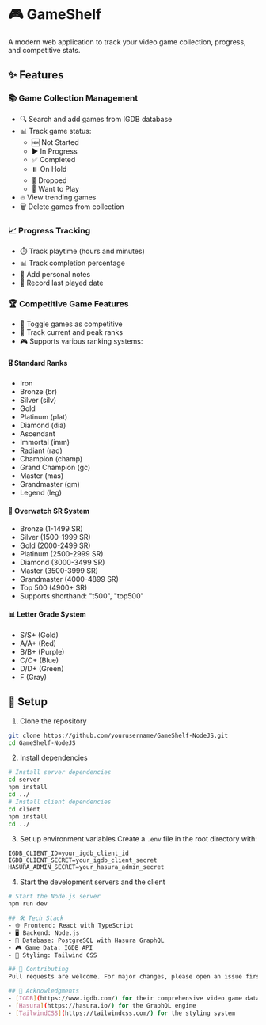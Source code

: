 # 🎮 GameShelf

A modern web application to track your video game collection, progress, and competitive stats.

## ✨ Features

### 📚 Game Collection Management
- 🔍 Search and add games from IGDB database
- 📊 Track game status:
  - 🆕 Not Started
  - ▶️ In Progress
  - ✅ Completed
  - ⏸️ On Hold
  - 🛑 Dropped
  - 💫 Want to Play
- 🔥 View trending games
- 🗑️ Delete games from collection

### 📈 Progress Tracking
- ⏱️ Track playtime (hours and minutes)
- 📊 Track completion percentage
- 📝 Add personal notes
- 📅 Record last played date

### 🏆 Competitive Game Features
- 🎯 Toggle games as competitive
- 🏅 Track current and peak ranks
- 🎮 Supports various ranking systems:

#### 🎖️ Standard Ranks
- Iron
- Bronze (br)
- Silver (silv)
- Gold
- Platinum (plat)
- Diamond (dia)
- Ascendant
- Immortal (imm)
- Radiant (rad)
- Champion (champ)
- Grand Champion (gc)
- Master (mas)
- Grandmaster (gm)
- Legend (leg)

#### 🎯 Overwatch SR System
- Bronze (1-1499 SR)
- Silver (1500-1999 SR)
- Gold (2000-2499 SR)
- Platinum (2500-2999 SR)
- Diamond (3000-3499 SR)
- Master (3500-3999 SR)
- Grandmaster (4000-4899 SR)
- Top 500 (4900+ SR)
- Supports shorthand: "t500", "top500"

#### 📊 Letter Grade System
- S/S+ (Gold)
- A/A+ (Red)
- B/B+ (Purple)
- C/C+ (Blue)
- D/D+ (Green)
- F (Gray)

## 🚀 Setup

1. Clone the repository
```bash
git clone https://github.com/yourusername/GameShelf-NodeJS.git
cd GameShelf-NodeJS
```

2. Install dependencies
```bash
# Install server dependencies
cd server
npm install
cd ../
# Install client dependencies
cd client
npm install
cd ../
```

3. Set up environment variables
Create a `.env` file in the root directory with:
```env
IGDB_CLIENT_ID=your_igdb_client_id
IGDB_CLIENT_SECRET=your_igdb_client_secret
HASURA_ADMIN_SECRET=your_hasura_admin_secret
```

4. Start the development servers and the client
```bash
# Start the Node.js server
npm run dev

## 🛠️ Tech Stack
- 🌐 Frontend: React with TypeScript
- 🖥️ Backend: Node.js
- 💾 Database: PostgreSQL with Hasura GraphQL
- 🎮 Game Data: IGDB API
- 🎨 Styling: Tailwind CSS

## 🤝 Contributing
Pull requests are welcome. For major changes, please open an issue first to discuss what you would like to change.

## 🙏 Acknowledgments
- [IGDB](https://www.igdb.com/) for their comprehensive video game database
- [Hasura](https://hasura.io/) for the GraphQL engine
- [TailwindCSS](https://tailwindcss.com/) for the styling system
